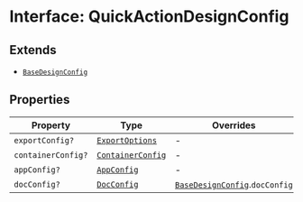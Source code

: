 # Interface: QuickActionDesignConfig

## Extends

- [`BaseDesignConfig`](Basedesign-config.md)

## Properties

| Property | Type | Overrides | Inherited from |
| ------ | ------ | ------ | ------ |
| `exportConfig?` | [`ExportOptions`](../../../ExportConfig.types/type-aliases/export-options.md) | - | [`BaseDesignConfig`](Basedesign-config.md).`exportConfig` |
| `containerConfig?` | [`ContainerConfig`](../../../ContainerConfig.types/type-aliases/container-config/index.md) | - | [`BaseDesignConfig`](Basedesign-config.md).`containerConfig` |
| `appConfig?` | [`AppConfig`](../../AppConfig.types/interfaces/app-config.md) | - | [`BaseDesignConfig`](Basedesign-config.md).`appConfig` |
| `docConfig?` | [`DocConfig`](../../DocConfig.types/interfaces/doc-config.md) | [`BaseDesignConfig`](Basedesign-config.md).`docConfig` | - |
